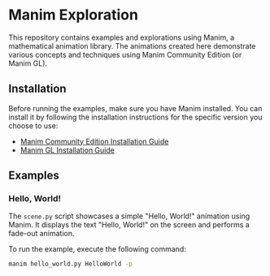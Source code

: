 # Manim Exploration

This repository contains examples and explorations using Manim, a mathematical animation library. The animations created here demonstrate various concepts and techniques using Manim Community Edition (or Manim GL).

## Installation

Before running the examples, make sure you have Manim installed. You can install it by following the installation instructions for the specific version you choose to use:

- [Manim Community Edition Installation Guide](https://docs.manim.community/en/stable/installation.html)
- [Manim GL Installation Guide](https://docs.manim.community/en/latest/installation.html)

## Examples

### Hello, World!

The `scene.py` script showcases a simple "Hello, World!" animation using Manim. It displays the text "Hello, World!" on the screen and performs a fade-out animation.

To run the example, execute the following command:

```bash
manim hello_world.py HelloWorld -p
